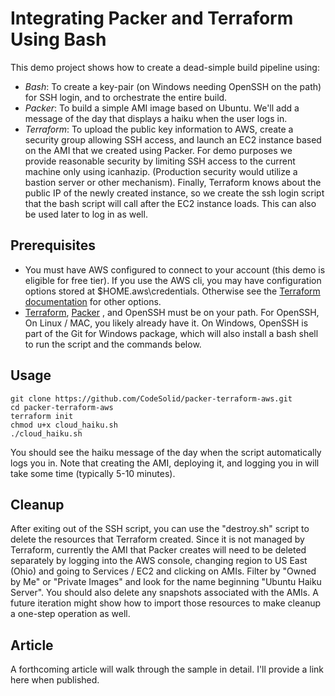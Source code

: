 # Integrating Packer and Terraform Using Bash

This demo project shows how to create a dead-simple build pipeline using:

* _Bash_:  To create a key-pair (on Windows needing OpenSSH on the path) for SSH login, and to orchestrate the entire build.
* _Packer_: To build a simple AMI image based on Ubuntu.  We'll add a message of the day that displays a haiku when the user logs in.  
* _Terraform_: To upload the public key information to AWS, create a security group allowing SSH access, and launch an EC2 instance based on the AMI that we created using Packer.  For demo purposes we provide reasonable security by limiting SSH access to the current machine only using icanhazip.  (Production security would utilize a bastion server or other mechanism).  Finally, Terraform knows about the public IP of the newly created instance, so we create the ssh login script that the bash script will call after the EC2 instance loads.  This can also be used later to log in as well.

## Prerequisites

* You must have AWS configured to connect to your account (this demo is eligible for free tier).  If you use the AWS cli, you may have configuration options stored at $HOME\.aws\credentials.  Otherwise see the [Terraform documentation](https://www.terraform.io/docs/providers/aws/index.html) for other options.
* [Terraform](https://www.terraform.io/downloads.html), [Packer](https://www.packer.io/downloads.html) , and OpenSSH must be on your path.  For OpenSSH, On Linux / MAC, you likely already have it.  On Windows, OpenSSH is part of the Git for Windows package, which will also install a bash shell to run the script and the commands below.

## Usage 

```
git clone https://github.com/CodeSolid/packer-terraform-aws.git
cd packer-terraform-aws
terraform init
chmod u+x cloud_haiku.sh
./cloud_haiku.sh
```

You should see the haiku message of the day when the script automatically logs you in.  Note that creating the AMI, deploying it, and logging you in will take some time (typically 5-10 minutes).

## Cleanup

After exiting out of the SSH script, you can use the "destroy.sh" script to delete the resources that Terraform created.  Since it is not managed by Terraform, currently the AMI that Packer creates will need to be deleted separately by logging into the AWS console, changing region to US East (Ohio) and going to Services / EC2 and clicking on AMIs.  Filter by "Owned by Me" or "Private Images" and look for the name beginning "Ubuntu Haiku Server".  You should also delete any snapshots associated with the AMIs.  A future iteration might show how to import those resources to make cleanup a one-step operation as well.

## Article

A forthcoming article will walk through the sample in detail.  I'll provide a link here when published.